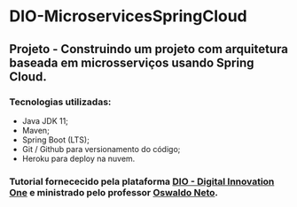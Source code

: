 # DIO-MicroservicesSpringCloud

## Projeto - Construindo um projeto com arquitetura baseada em microsserviços usando Spring Cloud.

### Tecnologias utilizadas: 
- Java JDK 11;
- Maven;
- Spring Boot (LTS);
- Git / Github para versionamento do código;
- Heroku para deploy na nuvem.

### Tutorial fornececido pela plataforma [DIO - Digital Innovation One](https://web.digitalinnovation.one/) e ministrado pelo professor [Oswaldo Neto](https://www.linkedin.com/in/omneto/).

